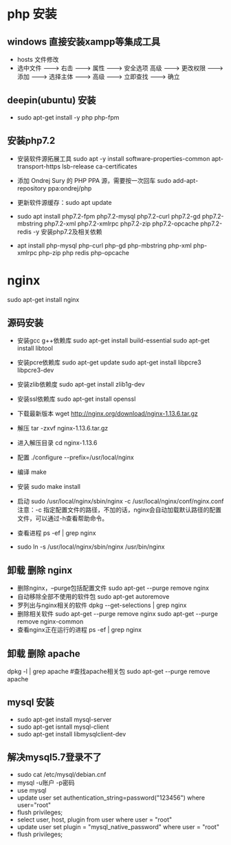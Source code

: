 # php 安装

## windows 直接安装xampp等集成工具
* hosts 文件修改
* 选中文件 ---> 右击 ---> 属性 ---> 安全选项 高级 ---> 更改权限 ---> 添加 ---> 选择主体 ---> 高级 ---> 立即查找 ---> 确立

## deepin(ubuntu) 安装
* sudo apt-get install -y php php-fpm

## 安装php7.2
* 安装软件源拓展工具  sudo apt -y install software-properties-common apt-transport-https lsb-release ca-certificates
* 添加 Ondrej Sury 的 PHP PPA 源，需要按一次回车   sudo add-apt-repository ppa:ondrej/php 
* 更新软件源缓存：sudo apt update
* sudo apt install php7.2-fpm php7.2-mysql php7.2-curl php7.2-gd php7.2-mbstring php7.2-xml php7.2-xmlrpc php7.2-zip php7.2-opcache php7.2-redis -y 安装php7.2及相关依赖

* apt install php-mysql php-curl php-gd php-mbstring php-xml php-xmlrpc php-zip php redis php-opcache


# nginx 
sudo apt-get install nginx

## 源码安装
* 安装gcc g++依赖库
sudo apt-get install build-essential
sudo apt-get install libtool
* 安装pcre依赖库
sudo apt-get update
sudo apt-get install libpcre3 libpcre3-dev
* 安装zlib依赖度
sudo apt-get install zlib1g-dev
* 安装ssl依赖库
sudo apt-get install openssl

* 下载最新版本 wget http://nginx.org/download/nginx-1.13.6.tar.gz
* 解压 tar -zxvf nginx-1.13.6.tar.gz
* 进入解压目录 cd nginx-1.13.6
* 配置 ./configure --prefix=/usr/local/nginx 
* 编译 make
* 安装 sudo make install
* 启动 sudo /usr/local/nginx/sbin/nginx -c /usr/local/nginx/conf/nginx.conf  注意：-c 指定配置文件的路径，不加的话，nginx会自动加载默认路径的配置文件，可以通过-h查看帮助命令。
* 查看进程  ps -ef | grep nginx
* sudo ln -s /usr/local/nginx/sbin/nginx /usr/bin/nginx

## 卸载 删除 nginx
* 删除nginx，–purge包括配置文件  sudo apt-get --purge remove nginx
* 自动移除全部不使用的软件包 sudo apt-get autoremove
* 罗列出与nginx相关的软件 dpkg --get-selections | grep nginx
* 删除相关软件 sudo apt-get --purge remove nginx    sudo apt-get --purge remove nginx-common
* 查看nginx正在运行的进程 ps -ef | grep nginx

## 卸载 删除 apache
dpkg -l | grep apache #查找apache相关包
sudo apt-get --purge remove apache

## mysql 安装
* sudo apt-get install mysql-server
* sudo apt-get isntall mysql-client
* sudo apt-get install libmysqlclient-dev

## 解决mysql5.7登录不了
* sudo cat /etc/mysql/debian.cnf
* mysql -u账户 -p密码
* use mysql
* update user set authentication_string=password("123456") where user="root"
* flush privileges;
* select user, host, plugin from user where user = "root"
* update user set plugin = "mysql_native_password" where user = "root"
* flush privileges;
